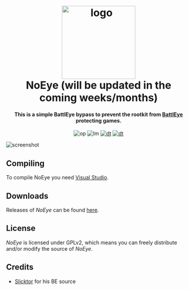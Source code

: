 
<h1 align="center">
  <br>
  <a href="https://www.unknowncheats.me/forum/anti-cheat-bypass/214556-noeye-rootkit-bypass.html"><img src="http://i.imgur.com/2ZsamaC.png" alt="logo" width="200"></a>
  <br>
  NoEye (will be updated in the coming weeks/months)
  <br>
</h1>

<h4 align="center">This is a simple BattlEye bypass to prevent the rootkit from <a href="https://www.battleye.com/" target="_blank">BattlEye</a> protecting games.</h4>

<p align="center">
    <img src="https://img.shields.io/badge/open-source-blue.svg" alt="op">
    <img src="https://img.shields.io/aur/license/yaourt.svg" alt="lm">
    <a href="https://www.sinhax.tk/donate/donate.html"><img src="https://img.shields.io/badge/donate-bitcoin-orange.svg" alt="dt"></a>
    <a href="https://www.paypal.com/cgi-bin/webscr?cmd=_donations&business=aldahirhamad%40gmail%2ecom&lc=BT&item_name=Schnocker&no_note=0&currency_code=EUR&bn=PP%2dDonationsBF%3abtn_donateCC_LG%2egif%3aNonHostedGuest"><img src="https://img.shields.io/badge/donate-paypal-green.svg" alt="dt"></a>
</p>

![screenshot](http://i.imgur.com/iZrUkIf.png)

## Compiling

To compile NoEye you need [Visual Studio](https://www.visualstudio.com).

## Downloads

Releases of *NoEye* can be found [here](https://www.unknowncheats.me/forum/anti-cheat-bypass/214556-noeye-rootkit-bypass.html).

## License

*NoEye* is licensed under GPLv2, which means you can freely distribute and/or modify the source of *NoEye*.

## Credits

- [Slicktor](https://www.unknowncheats.me/forum/members/813194.html) for his BE source 
